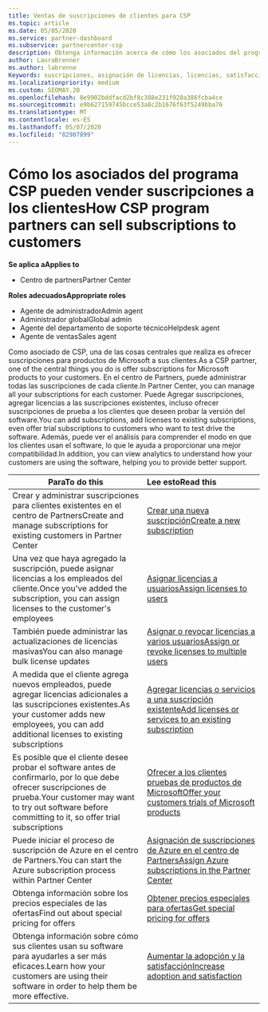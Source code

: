 ```yaml
---
title: Ventas de suscripciones de clientes para CSP
ms.topic: article
ms.date: 05/05/2020
ms.service: partner-dashboard
ms.subservice: partnercenter-csp
description: Obtenga información acerca de cómo los asociados del programa CSP pueden vender suscripciones a los clientes y administrarlas a través del centro de Partners.
author: LauraBrenner
ms.author: labrenne
Keywords: suscripciones, asignación de licencias, licencias, satisfacción del cliente, suscripciones de Azure
ms.localizationpriority: medium
ms.custom: SEOMAY.20
ms.openlocfilehash: 8e9902bddfacd2bf8c388e231f928a386fcba4ce
ms.sourcegitcommit: e9b627159745bcce53a8c2b1676f63f5249bba76
ms.translationtype: MT
ms.contentlocale: es-ES
ms.lasthandoff: 05/07/2020
ms.locfileid: "82907899"
---
```

# <a name="how-csp-program-partners-can-sell-subscriptions-to-customers"></a><span data-ttu-id="a6fe7-104">Cómo los asociados del programa CSP pueden vender suscripciones a los clientes</span><span class="sxs-lookup"><span data-stu-id="a6fe7-104">How CSP program partners can sell subscriptions to customers</span></span>

<span data-ttu-id="a6fe7-105">**Se aplica a**</span><span class="sxs-lookup"><span data-stu-id="a6fe7-105">**Applies to**</span></span>

-  <span data-ttu-id="a6fe7-106">Centro de partners</span><span class="sxs-lookup"><span data-stu-id="a6fe7-106">Partner Center</span></span>

<span data-ttu-id="a6fe7-107">**Roles adecuados**</span><span class="sxs-lookup"><span data-stu-id="a6fe7-107">**Appropriate roles**</span></span>

- <span data-ttu-id="a6fe7-108">Agente de administrador</span><span class="sxs-lookup"><span data-stu-id="a6fe7-108">Admin agent</span></span>
- <span data-ttu-id="a6fe7-109">Administrador global</span><span class="sxs-lookup"><span data-stu-id="a6fe7-109">Global admin</span></span>
- <span data-ttu-id="a6fe7-110">Agente del departamento de soporte técnico</span><span class="sxs-lookup"><span data-stu-id="a6fe7-110">Helpdesk agent</span></span>
- <span data-ttu-id="a6fe7-111">Agente de ventas</span><span class="sxs-lookup"><span data-stu-id="a6fe7-111">Sales agent</span></span>

<span data-ttu-id="a6fe7-112">Como asociado de CSP, una de las cosas centrales que realiza es ofrecer suscripciones para productos de Microsoft a sus clientes.</span><span class="sxs-lookup"><span data-stu-id="a6fe7-112">As a CSP partner, one of the central things you do is offer subscriptions for Microsoft products to your customers.</span></span> <span data-ttu-id="a6fe7-113">En el centro de Partners, puede administrar todas las suscripciones de cada cliente.</span><span class="sxs-lookup"><span data-stu-id="a6fe7-113">In Partner Center, you can manage all your subscriptions for each customer.</span></span> <span data-ttu-id="a6fe7-114">Puede Agregar suscripciones, agregar licencias a las suscripciones existentes, incluso ofrecer suscripciones de prueba a los clientes que deseen probar la versión del software.</span><span class="sxs-lookup"><span data-stu-id="a6fe7-114">You can add subscriptions, add licenses to existing subscriptions, even offer trial subscriptions to customers who want to test drive the software.</span></span> <span data-ttu-id="a6fe7-115">Además, puede ver el análisis para comprender el modo en que los clientes usan el software, lo que le ayuda a proporcionar una mejor compatibilidad.</span><span class="sxs-lookup"><span data-stu-id="a6fe7-115">In addition, you can view analytics to understand how your customers are using the software, helping you to provide better support.</span></span>

|<span data-ttu-id="a6fe7-116">**Para**</span><span class="sxs-lookup"><span data-stu-id="a6fe7-116">**To do this**</span></span>   |<span data-ttu-id="a6fe7-117">**Lee esto**</span><span class="sxs-lookup"><span data-stu-id="a6fe7-117">**Read this**</span></span>   |
|----------------------|:----------------------|
|<span data-ttu-id="a6fe7-118">Crear y administrar suscripciones para clientes existentes en el centro de Partners</span><span class="sxs-lookup"><span data-stu-id="a6fe7-118">Create and manage subscriptions for existing customers in Partner Center</span></span>|[<span data-ttu-id="a6fe7-119">Crear una nueva suscripción</span><span class="sxs-lookup"><span data-stu-id="a6fe7-119">Create a new subscription</span></span>](create-a-new-subscription.md)|
|<span data-ttu-id="a6fe7-120">Una vez que haya agregado la suscripción, puede asignar licencias a los empleados del cliente.</span><span class="sxs-lookup"><span data-stu-id="a6fe7-120">Once you've added the subscription, you can assign licenses to the customer's employees</span></span>  |[<span data-ttu-id="a6fe7-121">Asignar licencias a usuarios</span><span class="sxs-lookup"><span data-stu-id="a6fe7-121">Assign licenses to users</span></span>](assign-licenses-to-users.md)|
|<span data-ttu-id="a6fe7-122">También puede administrar las actualizaciones de licencias masivas</span><span class="sxs-lookup"><span data-stu-id="a6fe7-122">You can also manage bulk license updates</span></span>   |[<span data-ttu-id="a6fe7-123">Asignar o revocar licencias a varios usuarios</span><span class="sxs-lookup"><span data-stu-id="a6fe7-123">Assign or revoke licenses to multiple users</span></span>](bulk-license-provisioning-for-multiple-users.md)|
|<span data-ttu-id="a6fe7-124">A medida que el cliente agrega nuevos empleados, puede agregar licencias adicionales a las suscripciones existentes.</span><span class="sxs-lookup"><span data-stu-id="a6fe7-124">As your customer adds new employees, you can add additional licenses to existing subscriptions</span></span>   |[<span data-ttu-id="a6fe7-125">Agregar licencias o servicios a una suscripción existente</span><span class="sxs-lookup"><span data-stu-id="a6fe7-125">Add licenses or services to an existing subscription</span></span>](add-licenses-or-services-to-an-existing-subscription.md)|
|<span data-ttu-id="a6fe7-126">Es posible que el cliente desee probar el software antes de confirmarlo, por lo que debe ofrecer suscripciones de prueba.</span><span class="sxs-lookup"><span data-stu-id="a6fe7-126">Your customer may want to try out software before committing to it, so offer trial subscriptions</span></span>    |[<span data-ttu-id="a6fe7-127">Ofrecer a los clientes pruebas de productos de Microsoft</span><span class="sxs-lookup"><span data-stu-id="a6fe7-127">Offer your customers trials of Microsoft products</span></span>](offer-your-customers-trials-of-microsoft-products.md)|
|<span data-ttu-id="a6fe7-128">Puede iniciar el proceso de suscripción de Azure en el centro de Partners.</span><span class="sxs-lookup"><span data-stu-id="a6fe7-128">You can start the Azure subscription process within Partner Center</span></span>   |[<span data-ttu-id="a6fe7-129">Asignación de suscripciones de Azure en el centro de Partners</span><span class="sxs-lookup"><span data-stu-id="a6fe7-129">Assign Azure subscriptions in the Partner Center</span></span>](assign-azure-subscriptions.md)|
|<span data-ttu-id="a6fe7-130">Obtenga información sobre los precios especiales de las ofertas</span><span class="sxs-lookup"><span data-stu-id="a6fe7-130">Find out about special pricing for offers</span></span>   |[<span data-ttu-id="a6fe7-131">Obtener precios especiales para ofertas</span><span class="sxs-lookup"><span data-stu-id="a6fe7-131">Get special pricing for offers</span></span>](get-special-pricing-for-offers.md)|
|<span data-ttu-id="a6fe7-132">Obtenga información sobre cómo sus clientes usan su software para ayudarles a ser más eficaces.</span><span class="sxs-lookup"><span data-stu-id="a6fe7-132">Learn how your customers are using their software in order to help them be more effective.</span></span>   | [<span data-ttu-id="a6fe7-133">Aumentar la adopción y la satisfacción</span><span class="sxs-lookup"><span data-stu-id="a6fe7-133">Increase adoption and satisfaction</span></span>](increasing-adoption-and-satisfaction.md)   |
